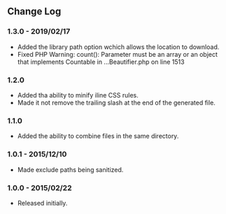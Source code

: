 ## Change Log

### 1.3.0 - 2019/02/17
- Added the library path option wchich allows the location to download.
- Fixed PHP Warning:  count(): Parameter must be an array or an object that implements Countable in ...Beautifier.php on line 1513

### 1.2.0
- Added tha ability to minify iline CSS rules.
- Made it not remove the trailing slash at the end of the generated file.

### 
### 1.1.0
- Added the ability to combine files in the same directory.

### 1.0.1 - 2015/12/10
- Made exclude paths being sanitized.
 
### 1.0.0 - 2015/02/22
- Released initially.

